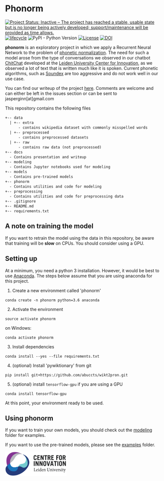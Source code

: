 # Phonorm

[![Project Status: Inactive – The project has reached a stable, usable state but is no longer being actively developed; support/maintenance will be provided as time allows.](http://www.repostatus.org/badges/latest/inactive.svg)](http://www.repostatus.org) [![lifecycle](https://img.shields.io/badge/lifecycle-stable-brightgreen.svg)](https://www.tidyverse.org/lifecycle/#stable)
![PyPI - Python Version](https://img.shields.io/pypi/pyversions/Django.svg)
[![License](https://img.shields.io/badge/License-Apache%202.0-blue.svg)](https://opensource.org/licenses/Apache-2.0)
[![DOI](https://zenodo.org/badge/165067846.svg)](https://zenodo.org/badge/latestdoi/165067846)

**phonorm** is an exploratory project in which we apply a Recurrent Neural Network to the problem of [phonetic normalization](http://mlwiki.org/index.php/Phonetic_Normalization). The need for such a model arose from the type of conversations we observed in our chatbot [ChitChat](https://bitbucket.org/arvid/chitchat) developed at the [Leiden University Center for Innovation](https://www.centre4innovation.org/), as we observed a lot of text that is written much like it is spoken. Current phonetic algorithms, such as [Soundex](https://en.wikipedia.org/wiki/Soundex) are too aggressive and do not work well in our use case.

You can find our writeup of the project [here](https://github.com/JasperHG90/Phonorm/blob/master/docs/writeup/phonorm_writeup.pdf). Comments are welcome and can either be left in the issues section or can be sent to jasperginn[at]gmail.com

This repository contains the following files

```text
+-- data
  | +-- extra
      - contains wikipedia dataset with commonly misspelled words
  | +-- preprocessed
      - contains preprocessed datasets
  | +-- raw
      - contains raw data (not preprocessed)
+-- docs
  - Contains presentation and writeup
+-- modeling
  - Contains Jupyter notebooks used for modeling
+-- models
  - Contains pre-trained models
+-- phonorm
  - Contains utilities and code for modeling
+-- preprocessing
  - Contains utilities and code for preprocessing data
+-- .gitignore
+-- README.md
+-- requirements.txt
```

## A note on training the model

If you want to retrain the model using the data in this repository, be aware that training will be **slow** on CPUs. You should consider using a GPU.

## Setting up

At a minimum, you need a python 3 installation. However, it would be best to use [Anaconda](https://www.anaconda.com/). The steps below assume that you are using anaconda for this project.

1. Create a new environment called 'phonorm'

```shell
conda create -n phonorm python=3.6 anaconda
```

2. Activate the environment

```shell
source activate phonorm  
```

on Windows:

```shell
conda activate phonorm
```

3. Install dependencies

```shell
conda install --yes --file requirements.txt
```

4. (optional) Install 'pywiktionary' from git

```shell
pip install git+https://github.com/abuccts/wikt2pron.git
```

5. (optional) install `tensorflow-gpu` if you are using a GPU

```shell
conda install tensorflow-gpu
```

At this point, your environment ready to be used.

## Using phonorm

If you want to train your own models, you should check out the [modeling](https://github.com/JasperHG90/phonorm/tree/master/modeling) folder for examples.

If you want to use the pre-trained models, please see the [examples](https://github.com/JasperHG90/phonorm/tree/master/examples/) folder.

<img src="img/center-for-innovation.png" width="200">
